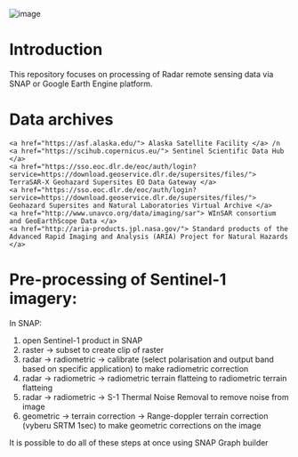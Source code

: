 ![image](https://github.com/StanislavHerber/SAR/assets/134272440/db81e86d-30d4-4224-abe2-c2d75b8bbf5c)

# Introduction
This repository focuses on processing of Radar remote sensing data via SNAP or Google Earth Engine platform.

# Data archives

```
<a href="https://asf.alaska.edu/"> Alaska Satellite Facility </a> /n
<a href="https://scihub.copernicus.eu/"> Sentinel Scientific Data Hub </a>
<a href="https://sso.eoc.dlr.de/eoc/auth/login?service=https://download.geoservice.dlr.de/supersites/files/"> TerraSAR-X Geohazard Supersites EO Data Gateway </a>
<a href="https://sso.eoc.dlr.de/eoc/auth/login?service=https://download.geoservice.dlr.de/supersites/files/"> Geohazard Supersites and Natural Laboratories Virtual Archive </a>
<a href="http://www.unavco.org/data/imaging/sar"> WInSAR consortium and GeoEarthScope Data </a>
<a href="http://aria-products.jpl.nasa.gov/"> Standard products of the Advanced Rapid Imaging and Analysis (ARIA) Project for Natural Hazards </a>

```

# Pre-processing of Sentinel-1 imagery:

In SNAP:

1) open Sentinel-1 product in SNAP
2) raster -> subset to create clip of raster
3) radar -> radiometric -> calibrate (select polarisation and output band based on specific application) to make radiometric correction
4) radar -> radiometric -> radiometric terrain flatteing to radiometric terrain flatteing
5) radar -> radiometric -> S-1 Thermal Noise Removal to remove noise from image
6) geometric -> terrain correction -> Range-doppler terrain correction (vyberu SRTM 1sec) to make geometric corrections on the image

It is possible to do all of these steps at once using SNAP Graph builder

